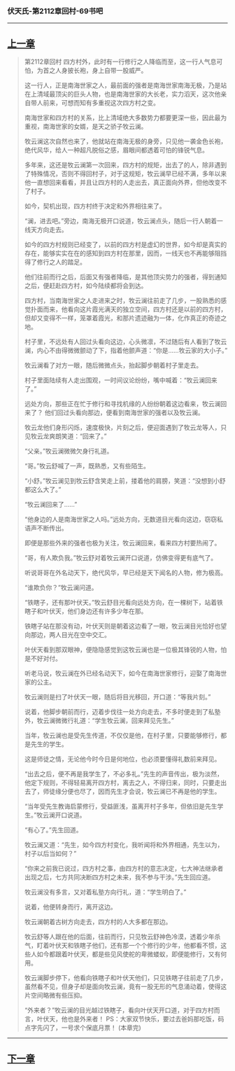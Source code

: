 ### 伏天氏-第2112章回村-69书吧

--------
[上一章](./add3d5e64083ec57c8a184bcdb70874a.md)
--------


>
>
>
>第2112章回村
>四方村外，此时有一行修行之人降临而至，这一行人气息可怕，为首之人身披长袍，身上自带一股威严。
>
>这一行人，正是南海世家之人，最前面的强者是南海世家南海无极，乃是站在上清域最顶尖的巨头人物，也是南海世家的大长老，实力滔天，这次他亲自带人前来，可想而知有多重视这次四方村之变。
>
>南海世家和四方村的关系，比上清域绝大多数势力都要更深一些，因此最为重视，南海世家的女婿，是天之骄子牧云澜。
>
>牧云澜这次自然也来了，他就站在南海无极的身旁，只见他一袭金色长袍，绝代风华，给人一种超凡脱俗之感，眉眼间都透着可怕的锋锐气息。
>
>多年来，这还是牧云澜第一次回来，四方村的规矩，出去了的人，除非遇到了特殊情况，否则不得回村子，对于这规矩，牧云澜早已经不满，多年以来他一直想回来看看，并且让四方村的人走出去，真正面向外界，但他改变不了村子。
>
>如今，契机出现，四方村终于决定和外界相往来了。
>
>“澜，进去吧。”旁边，南海无极开口说道，牧云澜点头，随后一行人朝着一线天方向走去。
>
>如今的四方村规则已经变了，以前的四方村是虚幻的世界，如今却是真实的存在，能够实实在在的感知到四方村在那里，因而，一线天也不再能够阻挡得了修行之人的踏足。
>
>他们往前而行之后，后面又有强者降临，是其他顶尖势力的强者，得到通知之后，便赶赴四方村，如今陆续都将会到达。
>
>四方村，当南海世家之人走进来之时，牧云澜往前走了几步，一股熟悉的感觉扑面而来，他看向这片霞光满天的独立空间，四方村还是以前的四方村，但却又变得不一样，笼罩着霞光，和那片遗迹融为一体，化作真正的奇迹之地。
>
>村子里，不远处有人回过头看向这边，心头微凛，不过随后有人看到了牧云澜，内心不由得微微颤动了下，指着他颤声道：“你是……牧云家的大小子。”
>
>牧云澜看了对方一眼，随后微微点头，抬起脚步朝着村子里走去。
>
>村子里面陆续有人走出围观，一时间议论纷纷，嘴中喊着：“牧云澜回来了。”
>
>远处方向，那些正在忙于修行和寻找机缘的人纷纷朝着这边看来，牧云澜回来了？
>他们回过头看向那边，便看到南海世家的强者以及牧云澜。
>
>牧云龙他们身形闪烁，速度极快，片刻之后，便迎面遇到了牧云龙等人，只见牧云龙爽朗笑道：“回来了。”
>
>“父亲。”牧云澜微微欠身行礼道。
>
>“哥。”牧云舒喊了一声，既熟悉，又有些陌生。
>
>“小舒。”牧云澜见到牧云舒含笑走上前，搂着他的肩膀，笑道：“没想到小舒都这么大了。”
>
>“牧云澜回来了……”
>
>“他身边的人是南海世家之人吗。”远处方向，无数道目光看向这边，窃窃私语声不断传出。
>
>即便是那些外来的强者也极为关注，牧云澜回来，看来四方村要热闹了。
>
>“哥，有人欺负我。”牧云舒对着牧云澜开口说道，仿佛变得更有底气了。
>
>听说哥哥在外名动天下，绝代风华，早已经是天下闻名的人物，修为极高。
>
>“谁欺负你？”牧云澜问道。
>
>“铁瞎子，还有那叶伏天。”牧云舒目光看向远处方向，在一棵树下，站着铁瞎子和叶伏天，他们身边还有许多少年在那。
>
>铁瞎子站在那没有动，叶伏天则是朝着这边看了一眼，牧云澜目光恰好也望向那边，两人目光在空中交汇。
>
>叶伏天看到那双眼神，便隐隐感觉到这牧云澜也是一位极其锋锐的人物，怕是不好对付。
>
>听老马说，牧云澜在外已经名动天下，如今在南海世家修行，迎娶了南海世家的公主。
>
>牧云澜则是扫了叶伏天一眼，随后将目光移回，开口道：“等我片刻。”
>
>说着，他脚步朝前而行，迈着步伐往一处方向走去，不多时便走到了私塾外，牧云澜微微行礼道：“学生牧云澜，回来拜见先生。”
>
>当年，牧云澜也是受先生传道，不仅仅是他，在村子里，只要能够修行，都是先生的学生。
>
>这是师徒之情，无论他今时今日是何地位，也必须要懂得礼数前来拜见。
>
>“出去之后，便不再是我学生了，不必多礼。”先生的声音传出，极为淡然，他定下规则，不得轻易离开四方村，离去之人，不得归来，同时，只要走出去了，师徒缘分便也尽了，因而先生才会说，牧云澜已不再是他的学生。
>
>“当年受先生教诲启蒙修行，受益匪浅，虽离开村子多年，但依旧是先生学生。”牧云澜开口说道。
>
>“有心了。”先生回道。
>
>牧云澜又道：“先生，如今四方村变化，我听闻将和外界相通，先生以为，村子以后当如何？”
>
>“你来之前我已说过，四方村之事，由四方村的意志决定，七大神法继承者出现之后，七方共同决断四方村之未来，我不参与干涉。”先生回应道。
>
>牧云澜没有多言，又对着私塾方向行礼，道：“学生明白了。”
>
>说着，他便转身而行，离开这边。
>
>牧云澜朝着古树方向走去，四方村的人大多都在那边。
>
>牧云舒等人跟在他的后面，往前而行，只见牧云舒神色冷漠，透着少年杀气，盯着叶伏天和铁瞎子他们，还有那一个个修行的少年，他都看不惯，这些人如今都跟着叶伏天，都是些见风使舵的卑微蝼蚁，即便能修行，又有何用。
>
>牧云澜脚步停下，他看向铁瞎子和叶伏天他们，只见铁瞎子往前走了几步，虽然看不见，但身子却是面向牧云澜，竟有一股无形的气息涌动着，使得这片空间略微有些压抑。
>
>“外来者？”牧云澜的目光越过铁瞎子，看向叶伏天开口道，对于四方村而言，叶伏天，他也是外来者！
>PS：大家双节快乐，要过去爸妈那吃饭，码点字先闪了，一号求个保底月票！
>(本章完)
>
>

--------
[下一章](./693af7eb1285088e8464222cf3404692.md)
--------
